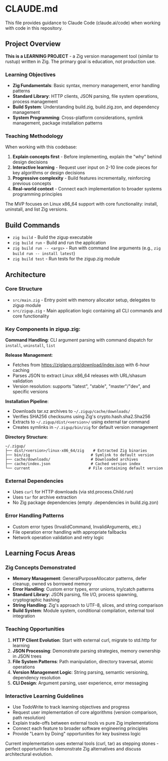 # CLAUDE.md

This file provides guidance to Claude Code (claude.ai/code) when working with code in this repository.

## Project Overview

**This is a LEARNING PROJECT** - a Zig version management tool (similar to rustup) written in Zig. The primary goal is education, not production use.

### Learning Objectives
- **Zig Fundamentals**: Basic syntax, memory management, error handling patterns
- **Standard Library**: HTTP clients, JSON parsing, file system operations, process management
- **Build System**: Understanding build.zig, build.zig.zon, and dependency management
- **System Programming**: Cross-platform considerations, symlink management, package installation patterns

### Teaching Methodology
When working with this codebase:
1. **Explain concepts first** - Before implementing, explain the "why" behind design decisions
2. **Interactive learning** - Request user input on 2-10 line code pieces for key algorithms or design decisions
3. **Progressive complexity** - Build features incrementally, reinforcing previous concepts
4. **Real-world context** - Connect each implementation to broader systems programming principles

The MVP focuses on Linux x86_64 support with core functionality: install, uninstall, and list Zig versions.

## Build Commands

- `zig build` - Build the zigup executable
- `zig build run` - Build and run the application
- `zig build run -- <args>` - Run with command line arguments (e.g., `zig build run -- install latest`)
- `zig build test` - Run tests for the zigup.zig module

## Architecture

### Core Structure
- `src/main.zig` - Entry point with memory allocator setup, delegates to zigup module
- `src/zigup.zig` - Main application logic containing all CLI commands and core functionality

### Key Components in zigup.zig:

**Command Handling**: CLI argument parsing with command dispatch for `install`, `uninstall`, `list`

**Release Management**:
- Fetches from https://ziglang.org/download/index.json with 6-hour caching
- Parses JSON to extract Linux x86_64 releases with URL/shasum validation
- Version resolution: supports "latest", "stable", "master"/"dev", and specific versions

**Installation Pipeline**:
- Downloads tar.xz archives to `~/.zigup/cache/downloads/`
- Verifies SHA256 checksums using Zig's crypto.hash.sha2.Sha256
- Extracts to `~/.zigup/dist/<version>/` using external tar command
- Creates symlinks in `~/.zigup/bin/zig` for default version management

**Directory Structure**:
```
~/.zigup/
├── dist/<version>/linux-x86_64/zig    # Extracted Zig binaries
├── bin/zig                           # Symlink to default version
├── cache/downloads/                  # Downloaded archives
├── cache/index.json                  # Cached version index
└── current                          # File containing default version
```

### External Dependencies
- Uses `curl` for HTTP downloads (via std.process.Child.run)
- Uses `tar` for archive extraction
- No Zig package dependencies (empty .dependencies in build.zig.zon)

### Error Handling Patterns
- Custom error types (InvalidCommand, InvalidArguments, etc.)
- File operation error handling with appropriate fallbacks
- Network operation validation and retry logic

## Learning Focus Areas

### Zig Concepts Demonstrated
- **Memory Management**: GeneralPurposeAllocator patterns, defer cleanup, owned vs borrowed memory
- **Error Handling**: Custom error types, error unions, try/catch patterns
- **Standard Library**: JSON parsing, file I/O, process spawning, cryptographic hashing
- **String Handling**: Zig's approach to UTF-8, slices, and string comparison
- **Build System**: Module system, conditional compilation, external tool integration

### Teaching Opportunities
1. **HTTP Client Evolution**: Start with external curl, migrate to std.http for learning
2. **JSON Processing**: Demonstrate parsing strategies, memory ownership in JSON trees
3. **File System Patterns**: Path manipulation, directory traversal, atomic operations
4. **Version Management Logic**: String parsing, semantic versioning, dependency resolution
5. **CLI Design**: Argument parsing, user experience, error messaging

### Interactive Learning Guidelines
- Use TodoWrite to track learning objectives and progress
- Request user implementation of core algorithms (version comparison, path resolution)
- Explain trade-offs between external tools vs pure Zig implementations
- Connect each feature to broader software engineering principles
- Provide "Learn by Doing" opportunities for key business logic

Current implementation uses external tools (curl, tar) as stepping stones - perfect opportunities to demonstrate Zig alternatives and discuss architectural evolution.
